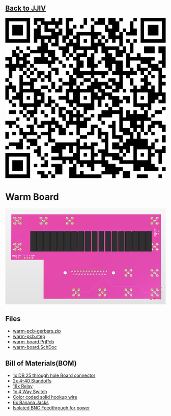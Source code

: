 ## [Back to JJIV](../)

![](images/warm-board-qrcode.png)

# Warm Board

![](images/warm-board-back.png)

## Files

 - [warm-pcb-gerbers.zip](warm-pcb-gerbers.zip)
 - [warm-pcb.step](warm-pcb.step)
 - [warm-board.PrjPcb](warm-board.PrjPcb)
 - [warm-board.SchDoc](warm-board.SchDoc)
 
## Bill of Materials(BOM)

 - [1x DB 25 through hole Board connector](https://www.digikey.com/en/products/detail/assmann-wsw-components/A-DF-25-PP-Z/1241794)
 - [2x 4-40 Standoffs](https://www.mcmaster.com/91075A462/)
 - [18x Relay](https://www.digikey.com/en/products/detail/comus-international/3570-1331-053/7497099)
 - [1x 4 Way Switch](https://www.digikey.com/en/products/detail/c-k/A10405RNZQ/3751696)
 - [Color coded solid hookup wire](https://www.digikey.com/en/products/detail/adafruit-industries-llc/1311/6198255)
 - [6x Banana Jacks](https://www.digikey.com/en/products/detail/cinch-connectivity-solutions-johnson/108-0907-001/5932)
 - [Isolated BNC Feedthrough for power]( https://www.digikey.com/en/products/detail/amphenol-rf/112431/1011725)